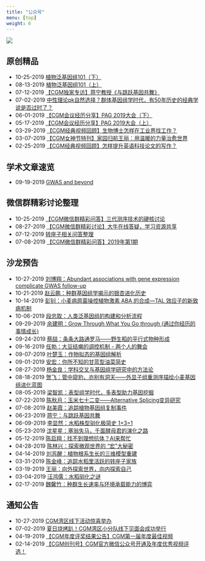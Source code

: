 ```yaml
---
title: "公众号"
menu: [top]
weight: 6
---
```


![](https://i.imgur.com/Po6sFb9.jpg)

## 原创精品

- 10-25-2019 [植物泛基因组101（下）](https://mp.weixin.qq.com/s/ce4ubfmIjQ9bHjMZ4RPB5A)
- 08-13-2019 [植物泛基因组101（上）](https://mp.weixin.qq.com/s/ATiF0sPq8SFcC9htatDm2w)
- 07-12-2019 [【CGM独家专访】蒋宁教授《与跳跃基因共舞》](https://mp.weixin.qq.com/s/dx2NOuadAHLvanfG3aBaAA)
- 07-02-2019 [中性理论pk自然选择？群体基因组学时代，有50年历史的经典学说是否过时了？](https://mp.weixin.qq.com/s/8fryXF-tHsQVVbhN8scZ4A)
- 06-01-2019 [【CGM会议经历分享】PAG 2019大会（下）](https://mp.weixin.qq.com/s/ZRVFE34R55kAZNZKC90HWQ)
- 05-17-2019 [【CGM会议经历分享】PAG 2019大会（上）](https://mp.weixin.qq.com/s/OI9aPG307m41rrCseWUTAw)
- 03-29-2019 [【CGM经典视频回顾】生物博士怎样在工业界找工作？](https://mp.weixin.qq.com/s/2d4LuVwSzL2gYiG8ibMntQ)
- 03-07-2019 [【CGM女神节特刊】家园归航王丽：用温暖的力量治愈世界](https://mp.weixin.qq.com/s/kTltC7ZCQYdUrESppC2FgQ)
- 02-25-2019 [【CGM经典视频回顾】怎样提升英语科技论文的写作？](https://mp.weixin.qq.com/s/BMAiRtL0BzLpso6PEef0pQ)

## 学术文章速览

- 09-19-2019 [GWAS and beyond](https://mp.weixin.qq.com/s/XVFiF9b60Yu37UHK1v3G3g)

## 微信群精彩讨论整理

- 10-25-2019 [【CGM微信群精彩问答】三代测序技术的硬核讨论](https://mp.weixin.qq.com/s/_gxVOEhJnxboe9kIHsnnPw)
- 08-27-2019 [【CGM微信群精彩讨论】大牛在线答疑，学习资源共享](https://mp.weixin.qq.com/s/qGKnMvVqaf_ZbpQPA0JLLw)
- 07-12-2019 [转座子相关问答整理](https://mp.weixin.qq.com/s/_8SMCQeKwJHYAFXAg3Sx-w)
- 07-08-2019 [【CGM微信群精彩问答】2019年第1期](https://mp.weixin.qq.com/s/Ig8O6i9mRbAt_0Ep4CRisg)

## 沙龙预告

- 10-27-2019 [刘博翔：Abundant associations with gene expression complicate GWAS follow-up](https://mp.weixin.qq.com/s/Rm6otBYlDikfu5hNgZE-Mw)
- 10-21-2019 [赵云鹏：种群基因组学揭示的银杏进化历史](https://mp.weixin.qq.com/s/HWFcrxI6kaIOBSiQg4ei-A)
- 10-14-2019 [彭钊：小麦病原菌操控植物激素 ABA 的合成—TAL 效应子的新致病机制](https://mp.weixin.qq.com/s/ZYPa8KmY8qYMzH1ojt2XmA)
- 10-06-2019 [段忠取：人类泛基因组的构建和分析流程](https://mp.weixin.qq.com/s/qlplXhmmqbDBibjW0lMTuA)
- 09-29-2019 [余建明：Grow Through What You Go through (通过你经历的事情成长)](https://mp.weixin.qq.com/s/F64B11uSVCX9mzCj09giEA)
- 09-24-2019 [蔡喆：条条大路通罗马——野生稻的平行式物种形成](https://mp.weixin.qq.com/s/gthueigFLqZ0F3PL_plhiQ)
- 09-16-2019 [任勃：大豆结瘤的调控机制 - 两个人的舞会](https://mp.weixin.qq.com/s/TBTrNF6W9i75S1Q3LBOFKQ)
- 09-07-2019 [叶楚玉：作物拟态的基因组解析](https://mp.weixin.qq.com/s/wa-VLoErBo90vW9oHw8BXA)
- 09-01-2019 [安宏：你所不知的甘蓝型油菜简史](https://mp.weixin.qq.com/s/y6F_A86vVQWvcbFKu3nO5g)
- 08-27-2019 [杨金良：学科交叉与基因组学研究中的方法论](https://mp.weixin.qq.com/s/U5kie9FqebHZRMjPCLaAOw)
- 08-18-2019 [贺飞：管中窥豹，亦别有洞天——外显子组重测序描绘小麦基因组进化蓝图](https://mp.weixin.qq.com/s/dF4BlcZZ6T1noKQt99DsnQ)
- 08-05-2019 [梁智凯：表型组学时代，多表型助力基因挖掘](https://mp.weixin.qq.com/s/TkXdTeYHXi99alb8NF2mUw)
- 07-22-2019 [陈秋月：玉米七十二变——Alternative Splicing变异研究](https://mp.weixin.qq.com/s/lpGa-MSvTqwjeWIvfpYFrA)
- 07-08-2019 [赵美霞：追踪植物基因组复制事件](https://mp.weixin.qq.com/s/GQtK7Dt2f6O5WAziPe84Nw)
- 06-23-2019 [蒋宁：与跳跃基因共舞](https://mp.weixin.qq.com/s/58wWPx4kpRtK9sfxMU1RAA)
- 06-09-2019 [李显然：水稻株型驯化极简史 1+3=1](https://mp.weixin.qq.com/s/59TG-D3p4hynUeFEKurHPg)
- 05-23-2019 [沈星星：塞翁失马，千面酵母君的演化之路](https://mp.weixin.qq.com/s/GxTXFgBBVD1c40IYx16SPw)
- 05-12-2019 [陈启翔：找不到理想抗体？AI来帮忙](https://mp.weixin.qq.com/s/GloI0babGSv1RfOkaiAm3Q)
- 04-28-2019 [陈林兴：探索微观世界的 “宏”大秘密](https://mp.weixin.qq.com/s/8CyF_kbHImwJ-2QQK7jTZw)
- 04-14-2019 [刘苏醒：植物根系生长的三维模型重建](https://mp.weixin.qq.com/s/ncJK0o3o7_VqS6UO8k7g3Q)
- 03-31-2019 [陈金峰：追踪水稻里活跃的转座子家族](https://mp.weixin.qq.com/s/f9B404Rs7T7GMWCEPjyqeQ)
- 03-19-2019 [王丽：向外探索世界，向内探索自己](https://mp.weixin.qq.com/s/w3eh346PhGAbimJoZ0Asow)
- 03-04-2019 [汪鸿儒：水稻驯化之谜](https://mp.weixin.qq.com/s/3equhiJJfcfVSIHj3h5l3g)
- 02-17-2019 [魏馨竹：种群生长速率与环境承载能力的博弈](https://mp.weixin.qq.com/s/P02gI9MBkOe854aPCSRu4Q)

## 通知公告

- 10-27-2019 [CGM湾区线下活动惊喜举办](https://mp.weixin.qq.com/s/weduFmoZJQy29tYc81elTg)
- 07-02-2019 [夏日烧烤趴！CGM湾区小分队线下见面会成功举行](https://mp.weixin.qq.com/s/v47SgezRmmVpW7qhc6SbDQ)
- 04-19-2019 [【CGM年度评奖结果公告】CGM第一届年度最佳视频](https://mp.weixin.qq.com/s/5ehp8kfhPubmNV8k9ZFRnw)
- 02-14-2019 [【CGM创刊号】CGM官方微信公众号开通及年度优秀视频评选！](https://mp.weixin.qq.com/s/IbU7aX7-ZN_d8LGmZkvZBg)
